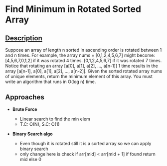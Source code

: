 # Find Minimum in Rotated Sorted Array

## [Description](https://leetcode.com/problems/find-minimum-in-rotated-sorted-array/description/)
Suppose an array of length n sorted in ascending order is rotated between 1 and n times. For example, the array nums = [0,1,2,4,5,6,7] might become:
[4,5,6,7,0,1,2] if it was rotated 4 times.
[0,1,2,4,5,6,7] if it was rotated 7 times.
Notice that rotating an array [a[0], a[1], a[2], ..., a[n-1]] 1 time results in the array [a[n-1], a[0], a[1], a[2], ..., a[n-2]].
Given the sorted rotated array nums of unique elements, return the minimum element of this array.
You must write an algorithm that runs in O(log n) time.

## Approaches
- **Brute Force**
    - Linear search to find the min elem
    - T.C: O(N), S.C: O(1)

- **Binary Search algo**
    - Even though it is rotated still it is a sorted array so we can apply binary search
    - only change here is check if arr[mid] < arr[mid + 1] if found return mid else 0

